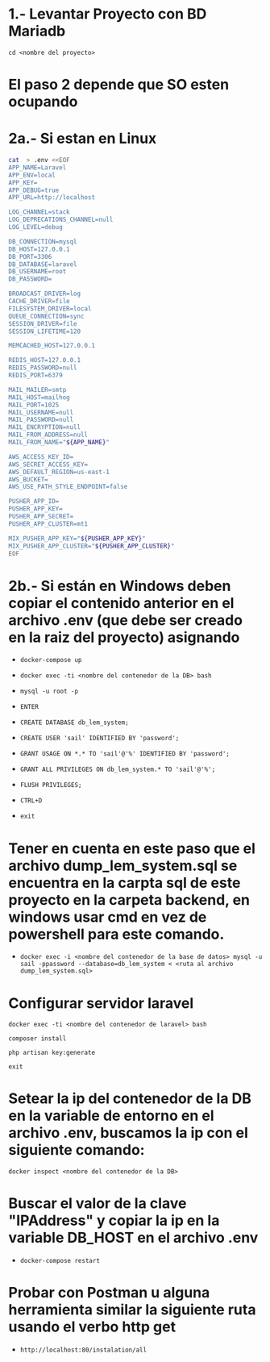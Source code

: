 # 1.- Levantar Proyecto con BD Mariadb 

`cd <nombre del proyecto>`

# El paso 2 depende que SO esten ocupando
# 2a.- Si estan en Linux 
```bash
cat  > .env <<EOF
APP_NAME=Laravel
APP_ENV=local
APP_KEY=
APP_DEBUG=true
APP_URL=http://localhost

LOG_CHANNEL=stack
LOG_DEPRECATIONS_CHANNEL=null
LOG_LEVEL=debug

DB_CONNECTION=mysql
DB_HOST=127.0.0.1
DB_PORT=3306
DB_DATABASE=laravel
DB_USERNAME=root
DB_PASSWORD=

BROADCAST_DRIVER=log
CACHE_DRIVER=file
FILESYSTEM_DRIVER=local
QUEUE_CONNECTION=sync
SESSION_DRIVER=file
SESSION_LIFETIME=120

MEMCACHED_HOST=127.0.0.1

REDIS_HOST=127.0.0.1
REDIS_PASSWORD=null
REDIS_PORT=6379

MAIL_MAILER=smtp
MAIL_HOST=mailhog
MAIL_PORT=1025
MAIL_USERNAME=null
MAIL_PASSWORD=null
MAIL_ENCRYPTION=null
MAIL_FROM_ADDRESS=null
MAIL_FROM_NAME="${APP_NAME}"

AWS_ACCESS_KEY_ID=
AWS_SECRET_ACCESS_KEY=
AWS_DEFAULT_REGION=us-east-1
AWS_BUCKET=
AWS_USE_PATH_STYLE_ENDPOINT=false

PUSHER_APP_ID=
PUSHER_APP_KEY=
PUSHER_APP_SECRET=
PUSHER_APP_CLUSTER=mt1

MIX_PUSHER_APP_KEY="${PUSHER_APP_KEY}"
MIX_PUSHER_APP_CLUSTER="${PUSHER_APP_CLUSTER}"
EOF
```

# 2b.- Si están en Windows deben copiar el contenido anterior en el archivo .env (que debe ser creado en la raiz del proyecto) asignando

* `docker-compose up`

* `docker exec -ti <nombre del contenedor de la DB> bash`

* `mysql -u root -p`
* `ENTER`
* `CREATE DATABASE db_lem_system;`
* `CREATE USER 'sail' IDENTIFIED BY 'password';`
* `GRANT USAGE ON *.* TO 'sail'@'%' IDENTIFIED BY 'password';`
* `GRANT ALL PRIVILEGES ON db_lem_system.* TO 'sail'@'%';`
* `FLUSH PRIVILEGES;`
* `CTRL+D`
* `exit`

# Tener en cuenta en este paso que el archivo dump_lem_system.sql se encuentra en la carpta sql de este proyecto en la carpeta backend, en windows usar cmd en vez de powershell para este comando.

* `docker exec -i <nombre del contenedor de la base de datos> mysql -u sail -ppassword --database=db_lem_system < <ruta al archivo dump_lem_system.sql>`

# Configurar servidor laravel

`docker exec -ti <nombre del contenedor de laravel> bash`

`composer install`

`php artisan key:generate`

`exit`

# Setear la ip del contenedor de la DB en la variable de entorno en el archivo .env, buscamos la ip con el siguiente comando:

`docker inspect <nombre del contenedor de la DB>`

# Buscar el valor de la clave "IPAddress" y copiar la ip en la variable DB_HOST en el archivo .env

* `docker-compose restart`

# Probar con Postman u alguna herramienta similar la siguiente ruta usando el verbo http get

* `http://localhost:80/instalation/all` 